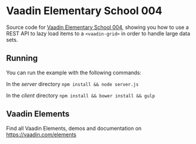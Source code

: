 # Vaadin Elementary School 004

Source code for [Vaadin Elementary School 004](https://www.youtube.com/watch?v=gs5w-coSI40), showing you how to use a REST API to lazy load items to a `<vaadin-grid>` in order to handle large data sets.

## Running

You can run the example with the following commands:

In the *server* directory
`npm install && node server.js`

In the *client* directory
`npm install && bower install && gulp`

## Vaadin Elements

Find all Vaadin Elements, demos and documentation on https://vaadin.com/elements
